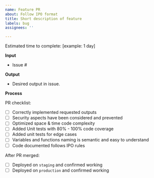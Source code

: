 ```yaml
---
name: Feature PR
about: Follow IPO format
title: Short description of feature
labels: bug
assignees: ''

---
```


Estimated time to complete: [example: 1 day]

**Input**
- Issue #

**Output**
- Desired output in issue.

**Process**

PR checklist:

- [ ] Correctly implemented requested outputs
- [ ] Security aspects have been considered and prevented
- [ ] Optimized space & time code complexity
- [ ] Added Unit tests with 80% - 100% code coverage
- [ ] Added unit tests for edge cases
- [ ] Variables and functions naming is semantic and easy to understand
- [ ] Code documented follows IPO rules

After PR merged:

- [ ] Deployed on `staging` and confirmed working
- [ ] Deployed on `production` and confirmed working